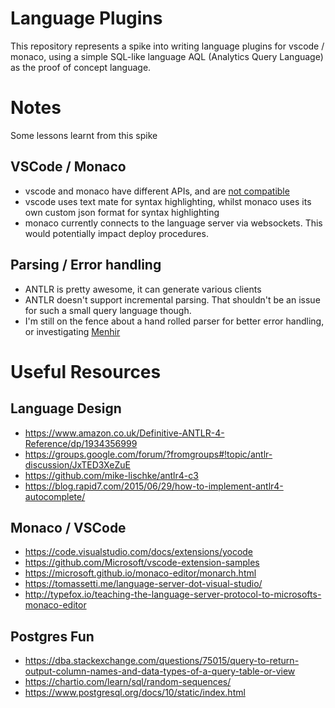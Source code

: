 # Language Plugins

This repository represents a spike into writing language plugins for vscode /
monaco, using a simple SQL-like language AQL (Analytics Query Language) as the
proof of concept language.

# Notes

Some lessons learnt from this spike

## VSCode / Monaco

- vscode and monaco have different APIs, and are [not compatible](https://github.com/Microsoft/monaco-editor/issues/430)
- vscode uses text mate for syntax highlighting, whilst monaco uses its own custom json format for syntax highlighting
- monaco currently connects to the language server via websockets. This would potentially impact deploy procedures.

## Parsing / Error handling

- ANTLR is pretty awesome, it can generate various clients
- ANTLR doesn't support incremental parsing. That shouldn't be an issue for such a small query language though.
- I'm still on the fence about a hand rolled parser for better error handling, or investigating [Menhir](http://gallium.inria.fr/~fpottier/menhir/)

# Useful Resources

## Language Design

- https://www.amazon.co.uk/Definitive-ANTLR-4-Reference/dp/1934356999
- https://groups.google.com/forum/?fromgroups#!topic/antlr-discussion/JxTED3XeZuE
- https://github.com/mike-lischke/antlr4-c3
- https://blog.rapid7.com/2015/06/29/how-to-implement-antlr4-autocomplete/

## Monaco / VSCode

- https://code.visualstudio.com/docs/extensions/yocode
- https://github.com/Microsoft/vscode-extension-samples
- https://microsoft.github.io/monaco-editor/monarch.html
- https://tomassetti.me/language-server-dot-visual-studio/
- http://typefox.io/teaching-the-language-server-protocol-to-microsofts-monaco-editor

## Postgres Fun

- https://dba.stackexchange.com/questions/75015/query-to-return-output-column-names-and-data-types-of-a-query-table-or-view
- https://chartio.com/learn/sql/random-sequences/
- https://www.postgresql.org/docs/10/static/index.html
